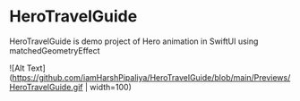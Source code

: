 # HeroTravelGuide
HeroTravelGuide is demo project of Hero animation in SwiftUI using matchedGeometryEffect


![Alt Text](https://github.com/iamHarshPipaliya/HeroTravelGuide/blob/main/Previews/HeroTravelGuide.gif | width=100)
